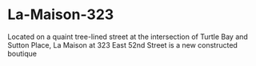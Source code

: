 # La-Maison-323
Located on a quaint tree-lined street at the intersection of Turtle Bay and Sutton Place, La Maison at 323 East 52nd Street is a new constructed boutique
